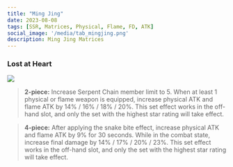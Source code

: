 ```yaml
---
title: "Ming Jing"
date: 2023-08-08
tags: [SSR, Matrices, Physical, Flame, FD, ATK]
social_image: '/media/tab_mingjing.png'
description: Ming Jing Matrices
---
```

### Lost at Heart

![](https://telegra.ph/file/dfd7e5fc726572ba14b56.png)

> **2-piece:** Increase Serpent Chain member limit to 5. When at least 1 physical or flame weapon is equipped, increase physical ATK and flame ATK by 14% / 16% / 18% / 20%. This set effect works in the off-hand slot, and only the set with the highest star rating will take effect.

> **4-piece:** After applying the snake bite effect, increase physical ATK and flame ATK by 9% for 30 seconds. While in the combat state, increase final damage by 14% / 17% / 20% / 23%. This set effect works in the off-hand slot, and only the set with the highest star rating will take effect.